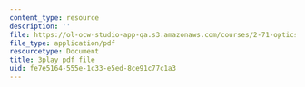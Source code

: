 ```yaml
---
content_type: resource
description: ''
file: https://ol-ocw-studio-app-qa.s3.amazonaws.com/courses/2-71-optics-spring-2009/fe7e5164555e1c33e5ed8ce91c77c1a3_ML5yVI18uaI.pdf
file_type: application/pdf
resourcetype: Document
title: 3play pdf file
uid: fe7e5164-555e-1c33-e5ed-8ce91c77c1a3
---
```

